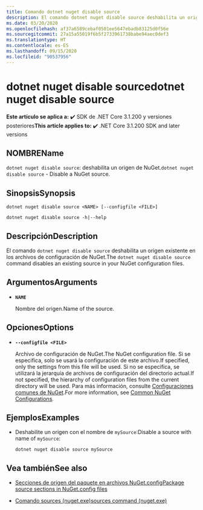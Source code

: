 ```yaml
---
title: Comando dotnet nuget disable source
description: El comando dotnet nuget disable source deshabilita un origen existente en los archivos de configuración de NuGet.
ms.date: 03/20/2020
ms.openlocfilehash: af37a6589cebaf0501ee5647ebadb83125d0f56e
ms.sourcegitcommit: 27a15a55019f6b5f2733961738babe94aec0def3
ms.translationtype: HT
ms.contentlocale: es-ES
ms.lasthandoff: 09/15/2020
ms.locfileid: "90537956"
---
```

# <a name="dotnet-nuget-disable-source"></a><span data-ttu-id="7d26d-103">dotnet nuget disable source</span><span class="sxs-lookup"><span data-stu-id="7d26d-103">dotnet nuget disable source</span></span>

<span data-ttu-id="7d26d-104">**Este artículo se aplica a:** ✔️ SDK de .NET Core 3.1.200 y versiones posteriores</span><span class="sxs-lookup"><span data-stu-id="7d26d-104">**This article applies to:** ✔️ .NET Core 3.1.200 SDK and later versions</span></span>

## <a name="name"></a><span data-ttu-id="7d26d-105">NOMBRE</span><span class="sxs-lookup"><span data-stu-id="7d26d-105">Name</span></span>

<span data-ttu-id="7d26d-106">`dotnet nuget disable source`: deshabilita un origen de NuGet.</span><span class="sxs-lookup"><span data-stu-id="7d26d-106">`dotnet nuget disable source` - Disable a NuGet source.</span></span>

## <a name="synopsis"></a><span data-ttu-id="7d26d-107">Sinopsis</span><span class="sxs-lookup"><span data-stu-id="7d26d-107">Synopsis</span></span>

```dotnetcli
dotnet nuget disable source <NAME> [--configfile <FILE>]

dotnet nuget disable source -h|--help
```

## <a name="description"></a><span data-ttu-id="7d26d-108">Descripción</span><span class="sxs-lookup"><span data-stu-id="7d26d-108">Description</span></span>

<span data-ttu-id="7d26d-109">El comando `dotnet nuget disable source` deshabilita un origen existente en los archivos de configuración de NuGet.</span><span class="sxs-lookup"><span data-stu-id="7d26d-109">The `dotnet nuget disable source` command disables an existing source in your NuGet configuration files.</span></span>

## <a name="arguments"></a><span data-ttu-id="7d26d-110">Argumentos</span><span class="sxs-lookup"><span data-stu-id="7d26d-110">Arguments</span></span>

- **`NAME`**

  <span data-ttu-id="7d26d-111">Nombre del origen.</span><span class="sxs-lookup"><span data-stu-id="7d26d-111">Name of the source.</span></span>

## <a name="options"></a><span data-ttu-id="7d26d-112">Opciones</span><span class="sxs-lookup"><span data-stu-id="7d26d-112">Options</span></span>

- **`--configfile <FILE>`**

  <span data-ttu-id="7d26d-113">Archivo de configuración de NuGet.</span><span class="sxs-lookup"><span data-stu-id="7d26d-113">The NuGet configuration file.</span></span> <span data-ttu-id="7d26d-114">Si se especifica, solo se usará la configuración de este archivo.</span><span class="sxs-lookup"><span data-stu-id="7d26d-114">If specified, only the settings from this file will be used.</span></span> <span data-ttu-id="7d26d-115">Si no se especifica, se utilizará la jerarquía de archivos de configuración del directorio actual.</span><span class="sxs-lookup"><span data-stu-id="7d26d-115">If not specified, the hierarchy of configuration files from the current directory will be used.</span></span> <span data-ttu-id="7d26d-116">Para más información, consulte [Configuraciones comunes de NuGet](/nuget/consume-packages/configuring-nuget-behavior).</span><span class="sxs-lookup"><span data-stu-id="7d26d-116">For more information, see [Common NuGet Configurations](/nuget/consume-packages/configuring-nuget-behavior).</span></span>

## <a name="examples"></a><span data-ttu-id="7d26d-117">Ejemplos</span><span class="sxs-lookup"><span data-stu-id="7d26d-117">Examples</span></span>

- <span data-ttu-id="7d26d-118">Deshabilite un origen con el nombre de `mySource`:</span><span class="sxs-lookup"><span data-stu-id="7d26d-118">Disable a source with name of `mySource`:</span></span>

  ```dotnetcli
  dotnet nuget disable source mySource
  ```

## <a name="see-also"></a><span data-ttu-id="7d26d-119">Vea también</span><span class="sxs-lookup"><span data-stu-id="7d26d-119">See also</span></span>

- [<span data-ttu-id="7d26d-120">Secciones de origen del paquete en archivos NuGet.config</span><span class="sxs-lookup"><span data-stu-id="7d26d-120">Package source sections in NuGet.config files</span></span>](/nuget/reference/nuget-config-file#package-source-sections)

- [<span data-ttu-id="7d26d-121">Comando sources (nuget.exe)</span><span class="sxs-lookup"><span data-stu-id="7d26d-121">sources command (nuget.exe)</span></span>](/nuget/reference/cli-reference/cli-ref-sources)
